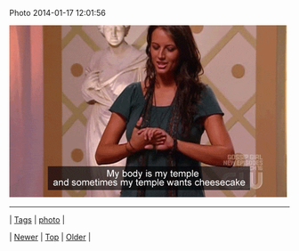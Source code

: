 <!--
title: Photo 2014-01-17 12
date: 2020-06-28T15:27:00.251Z
tags: photo
-->


Photo 2014-01-17 12:01:56

![](73606748025-0.gif)

<!--BOTTOM-POST-NAVIGATION-->
---

| [Tags](tags.md) | [photo](tag-photo.md) |

| [Newer](73604778302.md) | [Top](index.md) | [Older](73615988686.md) |